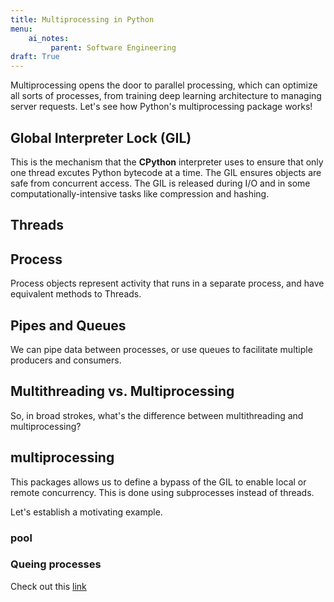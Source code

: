 ```yaml
---
title: Multiprocessing in Python
menu:
    ai_notes:
         parent: Software Engineering
draft: True 
---
```


Multiprocessing opens the door to parallel processing, which can optimize all
sorts of processes, from training deep learning architecture to managing server
requests. Let's see how Python's multiprocessing package works!

## Global Interpreter Lock (GIL)

This is the mechanism that the **CPython** interpreter uses to ensure 
that only one thread excutes Python bytecode at a time. The GIL ensures objects
are safe from concurrent access. The GIL is released during I/O and in some 
computationally-intensive tasks like compression and hashing. 

## Threads

## Process

Process objects represent activity that runs in a separate process, and have
equivalent methods to Threads.

## Pipes and Queues

We can pipe data between processes, or use queues to facilitate multiple producers and consumers.

## Multithreading vs. Multiprocessing

So, in broad strokes, what's the difference between multithreading and multiprocessing?

## multiprocessing

This packages allows us to define a bypass of the GIL to enable local or remote
concurrency. This is done using subprocesses instead of threads. 

Let's establish a motivating example. 

### pool

### Queing processes

Check out this [link](http://www.learn4master.com/programming-language/python/python-queue-for-multithreading)
